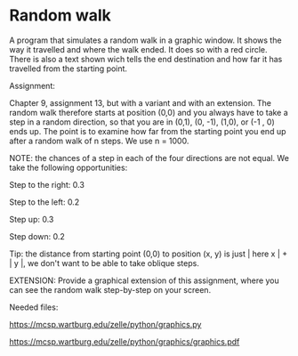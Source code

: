 # Random walk

A program that simulates a random walk in a graphic window. It shows the way it travelled and
where the walk ended. It does so with a red circle. There is also a text shown wich tells the
end destination and how far it has travelled from the starting point. 


Assignment:

Chapter 9, assignment 13, but with a variant and with an extension. The random walk therefore starts at position (0,0) and you always have to take a step in a random direction, so that you are in (0,1), (0, -1), (1,0), or (-1 , 0) ends up. The point is to examine how far from the starting point you end up after a random walk of n steps. We use n = 1000.

NOTE: the chances of a step in each of the four directions are not equal. We take the following opportunities:

Step to the right: 0.3

Step to the left: 0.2

Step up: 0.3

Step down: 0.2

Tip: the distance from starting point (0,0) to position (x, y) is just | here x | + | y |, we don't want to be able to take oblique steps.

EXTENSION: Provide a graphical extension of this assignment, where you can see the random walk step-by-step on your screen.

Needed files:

https://mcsp.wartburg.edu/zelle/python/graphics.py

https://mcsp.wartburg.edu/zelle/python/graphics/graphics.pdf
